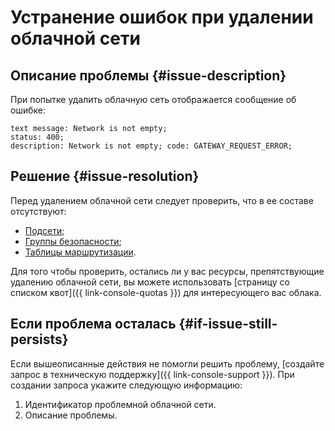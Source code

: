 # Устранение ошибок при удалении облачной сети


## Описание проблемы {#issue-description}

При попытке удалить облачную сеть отображается сообщение об ошибке:
```
text message: Network is not empty; 
status: 400; 
description: Network is not empty; code: GATEWAY_REQUEST_ERROR;
```

## Решение {#issue-resolution}

Перед удалением облачной сети следует проверить, что в ее составе отсутствуют:

* [Подсети](../../../vpc/operations/subnet-delete.md);
* [Группы безопасности](../../../vpc/operations/security-group-delete.md);
* [Таблицы маршрутизации](../../../vpc/concepts/routing.md).

Для того чтобы проверить, остались ли у вас ресурсы, препятствующие удалению облачной сети, вы можете использовать [страницу со списком квот]({{ link-console-quotas }}) для интересующего вас облака.

## Если проблема осталась {#if-issue-still-persists}

Если вышеописанные действия не помогли решить проблему, [создайте запрос в техническую поддержку]({{ link-console-support }}). При создании запроса укажите следующую информацию:
1. Идентификатор проблемной облачной сети.
1. Описание проблемы.